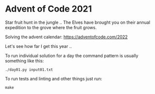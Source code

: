 # Advent of Code 2021

Star fruit hunt in the jungle .. The Elves have brought you on their annual expedition to the grove where the fruit grows.

Solving the advent calendar: https://adventofcode.com/2022

Let's see how far I get this year ..

To run individual solution for a day the command pattern is usually something
like this:

    ./day01.py input01.txt

To run tests and linting and other things just run:

    make
